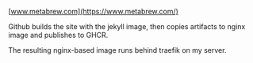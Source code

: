[www.metabrew.com](https://www.metabrew.com/)

Github builds the site with the jekyll image, then copies artifacts to nginx image and
publishes to GHCR.

The resulting nginx-based image runs behind traefik on my server.